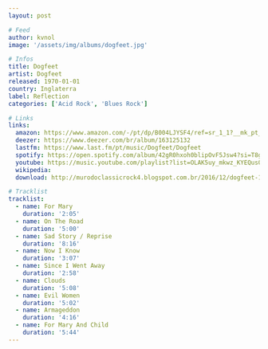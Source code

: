 ```yaml
---
layout: post

# Feed
author: kvnol
image: '/assets/img/albums/dogfeet.jpg'

# Infos
title: Dogfeet
artist: Dogfeet
released: 1970-01-01
country: Inglaterra
label: Reflection
categories: ['Acid Rock', 'Blues Rock']

# Links
links:
  amazon: https://www.amazon.com/-/pt/dp/B004LJYSF4/ref=sr_1_1?__mk_pt_BR=%C3%85M%C3%85%C5%BD%C3%95%C3%91&crid=172OJAETFOC7V&dchild=1&keywords=dogfeet+cd&qid=1614910424&s=music&sprefix=dogfeet%2Caps%2C330&sr
  deezer: https://www.deezer.com/br/album/163125132
  lastfm: https://www.last.fm/pt/music/Dogfeet/Dogfeet
  spotify: https://open.spotify.com/album/42gR0hxoh0blipOvF5Jsw4?si=T8g9HS4oRaCYBqot-a0gTQ
  youtube: https://music.youtube.com/playlist?list=OLAK5uy_mkwz_KYEQus0nl_YMPvCGBv-38nAIWk6Y
  wikipedia:
  download: http://murodoclassicrock4.blogspot.com.br/2016/12/dogfeet-1970.html

# Tracklist
tracklist:
  - name: For Mary
    duration: '2:05'
  - name: On The Road
    duration: '5:00'
  - name: Sad Story / Reprise
    duration: '8:16'
  - name: Now I Know
    duration: '3:07'
  - name: Since I Went Away
    duration: '2:58'
  - name: Clouds
    duration: '5:08'
  - name: Evil Women
    duration: '5:02'
  - name: Armageddon
    duration: '4:16'
  - name: For Mary And Child
    duration: '5:44'
---
```

